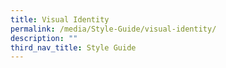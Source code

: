 ```yaml
---
title: Visual Identity
permalink: /media/Style-Guide/visual-identity/
description: ""
third_nav_title: Style Guide
---
```


